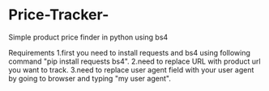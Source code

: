 # Price-Tracker-
Simple product price finder in python using bs4

Requirements
1.first you need to install requests and bs4 using following command "pip install requests bs4".
2.need to replace URL with product url you want to track.
3.need to replace user agent field with your user agent by going to browser and typing "my user agent".
